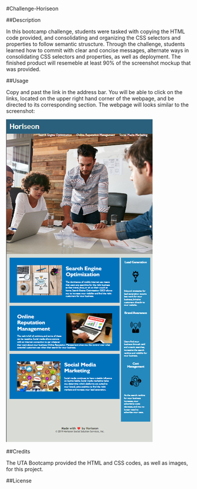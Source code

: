 #Challenge-Horiseon

##Description

In this bootcamp challenge, students were tasked with copying the HTML code provided, and consolidating and organizing the CSS selectors and properties to follow semantic struscture.
Through the challenge, students learned how to commit with clear and concise messages, alternate ways in consolidating CSS selectors and properties, as well as deployment.
The finished product will resemeble at least 90% of the screenshot mockup that was provided.

##Usage

Copy and past the link in the address bar.
You will be able to click on the links, located on the upper right hand corner of the webpage, and be directed to its corresponding section.
The webpage will looks similar to the screenshot:

![alt text](assets/images/project-screenshot.png)

##Credits

The UTA Bootcamp provided the HTML and CSS codes, as well as images, for this project.

##License
